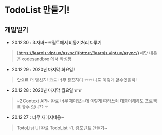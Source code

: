 # TodoList 만들기!

## 개발일기
* 20.12.30 : 3.자바스크립트에서 비동기처리 다루기 
> [https://learnjs.vlpt.us/async/](https://learnjs.vlpt.us/async/)
> 해당 내용은 codesandbox 에서 작성함 

* 20.12.29 : 2020년 마지막 화요일 ! 
> 앞으로 더 열심히! 
> 코드 너무 깔끔하다 ㅠㅠ 나도 이렇게 할수있을까!

* 20.12.28 : 2020년 마지막 월요일 ㅠㅠ
> ~2.Context API~ 완료
> 너무 재미있는데 이렇게 따라쓰며 대충이해해도 프로젝트 할수 있나?? ㅠ

* 20.12.27 : 너무 재미지네용~
> TodoList UI 완료 
> TodoList ~1. 컴포넌트 만들기~
